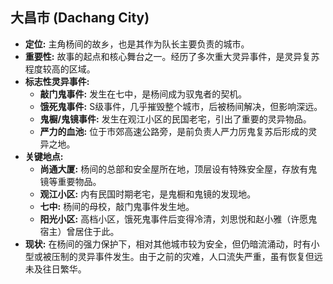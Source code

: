 ## 大昌市 (Dachang City)

*   **定位:** 主角杨间的故乡，也是其作为队长主要负责的城市。
*   **重要性:** 故事的起点和核心舞台之一。经历了多次重大灵异事件，是灵异复苏程度较高的区域。
*   **标志性灵异事件:**
    *   **敲门鬼事件:** 发生在七中，是杨间成为驭鬼者的契机。
    *   **饿死鬼事件:** S级事件，几乎摧毁整个城市，后被杨间解决，但影响深远。
    *   **鬼橱/鬼镜事件:** 发生在观江小区的民国老宅，引出了重要的灵异物品。
    *   **严力的血池:** 位于市郊高速公路旁，是前负责人严力厉鬼复苏后形成的灵异之地。
*   **关键地点:**
    *   **尚通大厦:** 杨间的总部和安全屋所在地，顶层设有特殊安全屋，存放有鬼镜等重要物品。
    *   **观江小区:** 内有民国时期老宅，是鬼橱和鬼镜的发现地。
    *   **七中:** 杨间的母校，敲门鬼事件发生地。
    *   **阳光小区:** 高档小区，饿死鬼事件后变得冷清，刘思悦和赵小雅（许愿鬼宿主）曾居住于此。
*   **现状:** 在杨间的强力保护下，相对其他城市较为安全，但仍暗流涌动，时有小型或被压制的灵异事件发生。由于之前的灾难，人口流失严重，虽有恢复但远未及往日繁华。
